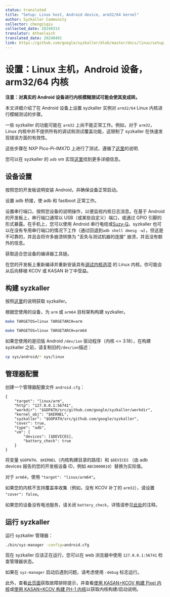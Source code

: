 ```yaml
---
status: translated
title: "Setup: Linux host, Android device, arm32/64 kernel"
author: Syzkaller Community
collector: chengziqiu
collected_date: 20240314
translator: Athanlaich
translated_date: 20240401
link: https://github.com/google/syzkaller/blob/master/docs/linux/setup_linux-host_android-device_arm-kernel.md
---
```


# 设置：Linux 主机，Android 设备，arm32/64 内核

**注意：对真实的 Android 设备进行内核模糊测试可能会使其变成砖。**

本文详细介绍了在 Android 设备上设置 syzkaller 实例对 `arm32/64` Linux 内核进行模糊测试的步骤。

一些 syzkaller 的功能可能在 `arm32` 上尚不能正常工作。例如，对于 `arm32`，Linux 内核中并不提供所有的调试和测试覆盖功能，这限制了 syzkaller 在快速发现错误方面的有效性。

这些步骤在 NXP Pico-Pi-IMX7D 上进行了测试，遵循了[这里](https://developer.android.com/things/hardware/developer-kits.html)的说明.

您可以在 syzkaller 的 `adb` vm 实现[这里](https://github.com/google/syzkaller/blob/master/vm/adb/adb.go)找到更多详细信息。

## 设备设置

按照您的开发板说明安装 Android，并确保设备正常启动。

设置 adb 桥接，使 adb 和 fastboot 正常工作。

设置串行端口，按照您设备的说明操作，以便监视内核日志消息。在基于 Android 的开发板上，串行端口通常以 USB（或某些自定义）端口，或通过 GPIO 引脚的形式暴露。在手机上，您可以使用 Android 串行电缆或[Suzy-Q](https://chromium.googlesource.com/chromiumos/platform/ec/+/master/docs/case_closed_debugging.md)。syzkaller 也可以在没有专用串行端口的情况下工作（通过回退到`adb shell dmesg -w`），但这是不可靠的，并且会将许多崩溃转换为 "丢失与测试机器的连接" 崩溃，并且没有额外的信息。

获取适合您设备的编译器工具链。

在您的开发板上重新编译并重新安装具有[调试内核选项](https://github.com/xairy/syzkaller/blob/up-docs/docs/linux/kernel_configs.md) 的 Linux 内核。你可能会从后向移植 KCOV 或 KASAN 补丁中受益。

## 构建 syzkaller

按照[这里](https://github.com/google/syzkaller/blob/master/docs/linux/setup.md#go-and-syzkaller)的说明获取 syzkaller。

根据您使用的设备，为 `arm` 或 `arm64` 目标架构构建 syzkaller。

``` bash
make TARGETOS=linux TARGETARCH=arm
```

``` bash
make TARGETOS=linux TARGETARCH=arm64
```

如果您使用的是旧版 Android `/dev/ion` 驱动程序（内核 <= 3.18），在构建 syzkaller 之前，请复制旧的`/dev/ion`描述：

``` bash
cp sys/android/* sys/linux
```

## 管理器配置

创建一个管理器配置文件 `android.cfg`：

```
{
	"target": "linux/arm",
	"http": "127.0.0.1:56741",
	"workdir": "$GOPATH/src/github.com/google/syzkaller/workdir",
	"kernel_obj": "$KERNEL",
	"syzkaller": "$GOPATH/src/github.com/google/syzkaller",
	"cover": true,
	"type": "adb",
	"vm": {
		"devices": [$DEVICES],
		"battery_check": true
	}
}
```

将变量 `$GOPATH`、`$KERNEL`（内核构建目录的路径）和 `$DEVICES` （由 adb devices 报告的您的开发板设备 ID，例如 `ABCD000010`）替换为实际值。

对于 `arm64`，使用  `"target": "linux/arm64"`。

如果您的内核不支持覆盖率收集（例如，没有 KCOV 补丁的 `arm32`），请设置 `"cover": false`。

如果您的设备没有电池服务，请关闭 `battery_check`，详情请参见[此处](/vm/adb/adb.go)的注释。

## 运行 syzkaller

运行 syzkaller 管理器：

``` bash
./bin/syz-manager -config=android.cfg
```

现在 syzkaller 应该正在运行，您可以在 web 浏览器中使用 `127.0.0.1:56741` 检查管理器状态。

如果在 `syz-manager`  启动后遇到问题，请考虑使用 `-debug` 标志运行。

此外，查看[此页面](https://github.com/google/syzkaller/blob/master/docs/troubleshooting.md)获取故障排除提示，并查看[使用 KASAN+KCOV 构建 Pixel 内核](https://source.android.com/devices/tech/debug/kasan-kcov)或[使用 KASAN+KCOV 构建 PH-1 内核](https://github.com/EssentialOpenSource/kernel-manifest/blob/master/README.md)以获取内核构建/启动说明。
